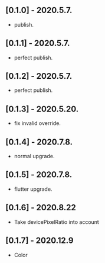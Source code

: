 ## [0.1.0] - 2020.5.7.

- publish.

## [0.1.1] - 2020.5.7.

- perfect publish.

## [0.1.2] - 2020.5.7.

- perfect publish.

## [0.1.3] - 2020.5.20.

- fix invalid override.

## [0.1.4] - 2020.7.8.

- normal upgrade.

## [0.1.5] - 2020.7.8.

- flutter upgrade.

## [0.1.6] - 2020.8.22

- Take devicePixelRatio into account

## [0.1.7] - 2020.12.9

- Color
